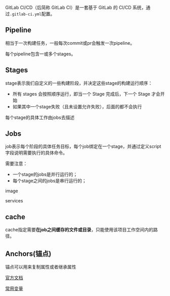 GitLab CI/CD（后简称 GitLab CI）是一套基于 GitLab 的 CI/CD 系统，通过`.gitlab-ci.yml`配置。



## Pipeline

相当于一次构建任务，一般每次commit或pr会触发一次pipeline。

每个pipeline包含一或多个stages。



## Stages

stage表示我们自定义的一些构建阶段，并决定这些stage的构建运行顺序：

- 所有 stages 会按照顺序运行，即当一个 Stage 完成后，下一个 Stage 才会开始
- 如果其中一个stage失败（且未设置允许失败），后面的都不会执行

每个stage的具体工作由jobs去描述



##  Jobs

job表示每个阶段的具体任务目标，每个job绑定在一个stage，并通过定义script字段说明需要执行的具体命令。

需要注意：

- 一个stage的jobs是并行运行的；
- 每个stage之间的jobs是串行运行的；

image

services



## cache

cache指定需要**在job之间缓存的文件或目录**，只能使用该项目工作空间内的路径。





## Anchors(锚点)

锚点可以用来复制属性或者继承属性





[官方文档](https://docs.gitlab.com/ce/ci/docker)

[常用变量](http://www.ttlsa.com/auto/gitlab-cicd-variables-zh-document/)

